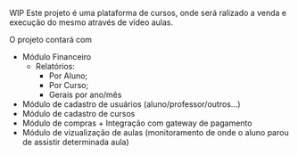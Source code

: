 WIP
Este projeto é uma plataforma de cursos, onde será ralizado a venda e execução do mesmo através de vídeo aulas.

O projeto contará com

- Módulo Financeiro
  - Relatórios:
    - Por Aluno;
    - Por Curso;
    - Gerais por ano/mês
- Módulo de cadastro de usuários (aluno/professor/outros...)
- Módulo de cadastro de cursos
- Módulo de compras + Integração com gateway de pagamento
- Módulo de vizualização de aulas (monitoramento de onde o aluno parou de assistir determinada aula)
